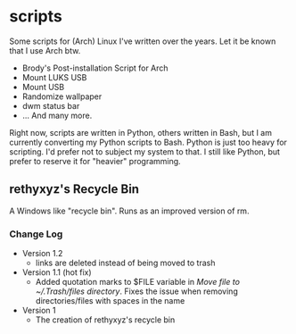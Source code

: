 # scripts
Some scripts for (Arch) Linux I've written over the years. Let it be known that I use Arch btw.

- Brody's Post-installation Script for Arch
- Mount LUKS USB
- Mount USB
- Randomize wallpaper
- dwm status bar
- ... And many more.

Right now, scripts are written in Python, others written in Bash, but I am currently converting my Python scripts to Bash. Python is just too heavy for scripting. I'd prefer not to subject my system to that. I still like Python, but prefer to reserve it for "heavier" programming.

## rethyxyz's Recycle Bin
A Windows like "recycle bin". Runs as an improved version of rm.
### Change Log
- Version 1.2 
	- links are deleted instead of being moved to trash
- Version 1.1 (hot fix)
	- Added quotation marks to $FILE variable in *Move file to ~/.Trash/files directory*. Fixes the issue when removing directories/files with spaces in the name
- Version 1
	- The creation of rethyxyz's recycle bin
